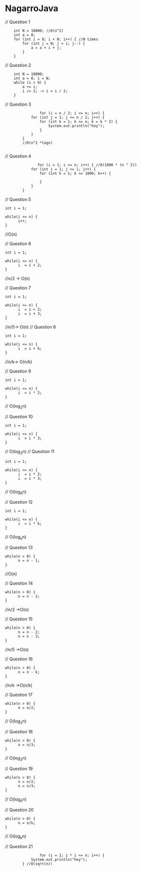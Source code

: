 # NagarroJava

// Question 1

		int N = 10000; //O(n^2)
		int a = 0;
		for (int i = 0; i < N; i++) { //N times 
			for (int j = N; j > i; j--) {
				a = a + i + j;
			}
		}


// Question 2

		int N = 10000;
		int a = 0, i = N;
		while (i > 0) {
			a += i;
			i /= 2; -> i = i / 2;
		}
    
// Question 3
```
                for (i = n / 2; i <= n; i++) {
			for (int j = 1; j <= n / 2; j++) {
				for (int k = 1; k <= n; k = k * 2) {
					System.out.println("hey");
				}
			}
		}
		//O(n^2 *logn)
		
```

// Question 4
```
               for (i = 1; i <= n; i++) { //O(1000 * (n ^ 2))
			for (int j = 1; j <= i; j++) {
				for (int k = 1; k <= 1000; k++) {

				}
			}
		}
```

 
// Question 5
```
int i = 1;

while(i <= n) {
      i++;
}
```
//O(n)

// Question 6
```
int i = 1;

while(i <= n) {
      i  = i + 2;
}
```
//n/2 -> O(n)

// Question 7
```
int i = 1;

while(i <= n) {
      i  = i + 2;
      i  = i + 3;
}
```
//n/5-> O(n)
// Question 8
```
int i = 1;

while(i <= n) {
      i  = i + k;
}
```
//n/k-> O(n/k)

// Question 9
```
int i = 1;

while(i <= n) {
      i  = i * 2;
}
```

// O(log<sub>2</sub>n)

// Question 10
```
int i = 1;

while(i <= n) {
      i  = i * 3;
}
```
// O(log<sub>3</sub>n)
// Question 11
```
int i = 1;

while(i <= n) {
      i  = i * 2;
      i  = i * 3;
}
```
// O(log<sub>6</sub>n)

// Question 12
```
int i = 1;

while(i <= n) {
      i  = i * k;
}
```
// O(log<sub>k</sub>n)

// Question 13
```
while(n > 0) {
      n = n - 1;
}
```
//O(n)

// Question 14
```
while(n > 0) {
      n = n - 2;
}
```
//n/2 ->O(n)

// Question 15
```
while(n > 0) {
      n = n - 2;
      n = n - 3;
}
```

//n/5 ->O(n)

// Question 16
```
while(n > 0) {
      n = n - k;
}
```
//n/k ->O(n/k)

// Question 17
```
while(n > 0) {
      n = n/2;
}
```
// O(log<sub>2</sub>n)

// Question 18
```
while(n > 0) {
      n = n/3;
}
```
// O(log<sub>3</sub>n)

// Question 19

```
while(n > 0) {
      n = n/2;
      n = n/3;
}
```
// O(log<sub>6</sub>n)

// Question 20

```
while(n > 0) {
      n = n/k;
}
```

// O(log<sub>k</sub>n)


// Question 21
```
                for (i = 1; i * i <= n; i++) {
			System.out.println("hey");
		} //O(sqrt(n))
```


